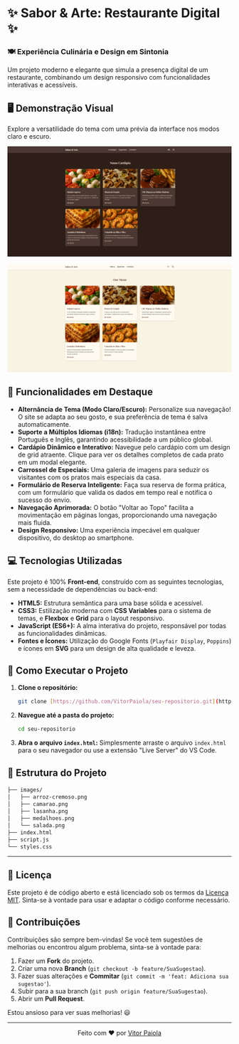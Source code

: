# ✨ Sabor & Arte: Restaurante Digital ✨

### 🍽️ Experiência Culinária e Design em Sintonia

Um projeto moderno e elegante que simula a presença digital de um restaurante, combinando um design responsivo com funcionalidades interativas e acessíveis.

## 🖥️ Demonstração Visual

Explore a versatilidade do tema com uma prévia da interface nos modos claro e escuro.

![Sabor & Arte - Demonstração dos Temas Claro e Escuro](images/projeto1.png)

![Sabor & Arte - Demonstração dos Temas Claro e Escuro](images/projeto2.png)

## 🌟 Funcionalidades em Destaque

-   **Alternância de Tema (Modo Claro/Escuro):** Personalize sua navegação! O site se adapta ao seu gosto, e sua preferência de tema é salva automaticamente.
-   **Suporte a Múltiplos Idiomas (i18n):** Tradução instantânea entre Português e Inglês, garantindo acessibilidade a um público global.
-   **Cardápio Dinâmico e Interativo:** Navegue pelo cardápio com um design de grid atraente. Clique para ver os detalhes completos de cada prato em um modal elegante.
-   **Carrossel de Especiais:** Uma galeria de imagens para seduzir os visitantes com os pratos mais especiais da casa.
-   **Formulário de Reserva Inteligente:** Faça sua reserva de forma prática, com um formulário que valida os dados em tempo real e notifica o sucesso do envio.
-   **Navegação Aprimorada:** O botão "Voltar ao Topo" facilita a movimentação em páginas longas, proporcionando uma navegação mais fluida.
-   **Design Responsivo:** Uma experiência impecável em qualquer dispositivo, do desktop ao smartphone.

## 💻 Tecnologias Utilizadas

Este projeto é 100% **Front-end**, construído com as seguintes tecnologias, sem a necessidade de dependências ou back-end:

-   **HTML5:** Estrutura semântica para uma base sólida e acessível.
-   **CSS3:** Estilização moderna com **CSS Variables** para o sistema de temas, e **Flexbox** e **Grid** para o layout responsivo.
-   **JavaScript (ES6+):** A alma interativa do projeto, responsável por todas as funcionalidades dinâmicas.
-   **Fontes e Ícones:** Utilização do Google Fonts (`Playfair Display`, `Poppins`) e ícones em **SVG** para um design de alta qualidade e leveza.

## 🚀 Como Executar o Projeto

1.  **Clone o repositório:**
    ```bash
    git clone [https://github.com/VitorPaiola/seu-repositorio.git](https://github.com/VitorPaiola/seu-repositorio.git)
    ```
2.  **Navegue até a pasta do projeto:**
    ```bash
    cd seu-repositorio
    ```
3.  **Abra o arquivo `index.html`:**
    Simplesmente arraste o arquivo `index.html` para o seu navegador ou use a extensão "Live Server" do VS Code.

## 📁 Estrutura do Projeto

```estrutura
├── images/
│   ├── arroz-cremoso.png
│   ├── camarao.png
│   ├── lasanha.png
│   ├── medalhoes.png
│   └── salada.png
├── index.html
├── script.js
└── styles.css
```

---

## 📜 Licença

Este projeto é de código aberto e está licenciado sob os termos da [Licença MIT](https://opensource.org/licenses/MIT). Sinta-se à vontade para usar e adaptar o código conforme necessário.

## 🤝 Contribuições

Contribuições são sempre bem-vindas! Se você tem sugestões de melhorias ou encontrou algum problema, sinta-se à vontade para:
1.  Fazer um **Fork** do projeto.
2.  Criar uma nova **Branch** (`git checkout -b feature/SuaSugestao`).
3.  Fazer suas alterações e **Commitar** (`git commit -m 'feat: Adiciona sua sugestao'`).
4.  Subir para a sua branch (`git push origin feature/SuaSugestao`).
5.  Abrir um **Pull Request**.

Estou ansioso para ver suas melhorias! 😃

---

<p align="center">Feito com ❤️ por <a href="https://github.com/VitorPaiola">Vitor Paiola</a></p>
